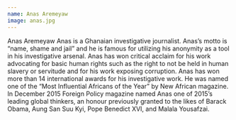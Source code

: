 ```yaml
---
name: Anas Aremeyaw
image: anas.jpg
---
```

Anas Aremeyaw Anas is a Ghanaian investigative journalist. Anas’s motto is “name, shame and jail” and he is famous for utilizing his anonymity as a tool in his investigative arsenal. Anas has won critical acclaim for his work advocating for basic human rights such as the right to not be held in human slavery or servitude and for his work exposing corruption. Anas has won more than 14 international awards for his investigative work. He was named one of the “Most Influential Africans of the Year” by New African magazine. In December 2015 Foreign Policy magazine named Anas one of 2015’s leading global thinkers, an honour previously granted to the likes of Barack Obama, Aung San Suu Kyi, Pope Benedict XVI, and Malala Yousafzai.